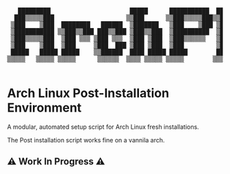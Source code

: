 <pre>
        
   █████████                      █████      ███████████  █████         
  ███▒▒▒▒▒███                    ▒▒███      ▒▒███▒▒▒▒▒███▒▒███          
 ▒███    ▒███  ████████   ██████  ▒███████   ▒███    ▒███ ▒███   ██████ 
 ▒███████████ ▒▒███▒▒███ ███▒▒███ ▒███▒▒███  ▒██████████  ▒███  ███▒▒███
 ▒███▒▒▒▒▒███  ▒███ ▒▒▒ ▒███ ▒▒▒  ▒███ ▒███  ▒███▒▒▒▒▒▒   ▒███ ▒███████ 
 ▒███    ▒███  ▒███     ▒███  ███ ▒███ ▒███  ▒███         ▒███ ▒███▒▒▒  
 █████   █████ █████    ▒▒██████  ████ █████ █████        █████▒▒██████ 
▒▒▒▒▒   ▒▒▒▒▒ ▒▒▒▒▒      ▒▒▒▒▒▒  ▒▒▒▒ ▒▒▒▒▒ ▒▒▒▒▒        ▒▒▒▒▒  ▒▒▒▒▒▒  
                                                                          
</pre>

# Arch Linux Post-Installation Environment
A modular, automated setup script for Arch Linux fresh installations.

The Post installation script works fine on a vannila arch.

## **⚠️ Work In Progress ⚠️**